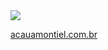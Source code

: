 <img src="https://github-readme-stats.vercel.app/api?username=acauamontiel&theme=dark&hide_border=false">

[acauamontiel.com.br](http://acauamontiel.com.br)
